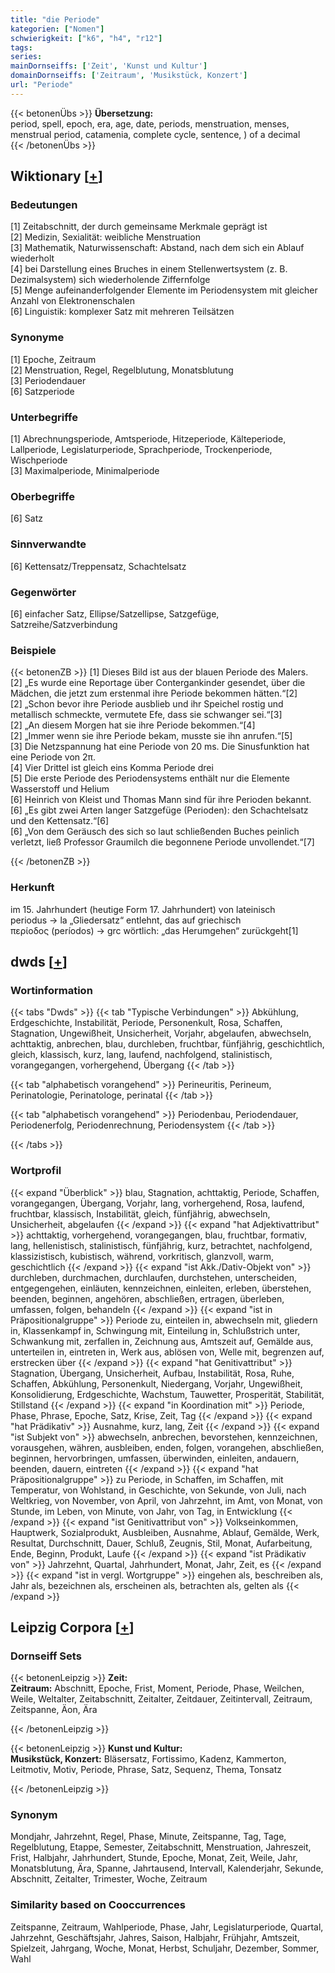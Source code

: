 ```yaml
---
title: "die Periode"
kategorien: ["Nomen"]
schwierigkeit: ["k6", "h4", "r12"]
tags:
series:
mainDornseiffs: ['Zeit', 'Kunst und Kultur']
domainDornseiffs: ['Zeitraum', 'Musikstück, Konzert']
url: "Periode"
---
```


{{< betonenÜbs >}}
**Übersetzung:**  
period, spell, epoch, era, age, date, periods, menstruation, menses, menstrual period, catamenia, complete cycle, sentence, ) of a decimal  
{{< /betonenÜbs >}}

## Wiktionary [[+](https://de.wiktionary.org/wiki/Periode)]

### Bedeutungen
[1] Zeitabschnitt, der durch gemeinsame Merkmale geprägt ist  
[2] Medizin, Sexialität: weibliche Menstruation  
[3] Mathematik, Naturwissenschaft: Abstand, nach dem sich ein Ablauf wiederholt  
[4] bei Darstellung eines Bruches in einem Stellenwertsystem (z. B. Dezimalsystem) sich wiederholende Ziffernfolge  
[5] Menge aufeinanderfolgender Elemente im Periodensystem mit gleicher Anzahl von Elektronenschalen  
[6] Linguistik: komplexer Satz mit mehreren Teilsätzen  

### Synonyme
[1] Epoche, Zeitraum  
[2] Menstruation, Regel, Regelblutung, Monatsblutung  
[3] Periodendauer  
[6] Satzperiode  

### Unterbegriffe
[1] Abrechnungsperiode, Amtsperiode, Hitzeperiode, Kälteperiode, Lallperiode, Legislaturperiode, Sprachperiode, Trockenperiode, Wischperiode  
[3] Maximalperiode, Minimalperiode  

### Oberbegriffe
[6] Satz  

### Sinnverwandte
[6] Kettensatz/Treppensatz, Schachtelsatz  

### Gegenwörter
[6] einfacher Satz, Ellipse/Satzellipse, Satzgefüge, Satzreihe/Satzverbindung  

### Beispiele
{{< betonenZB >}}
[1] Dieses Bild ist aus der blauen Periode des Malers.  
[2] „Es wurde eine Reportage über Contergankinder gesendet, über die Mädchen, die jetzt zum erstenmal ihre Periode bekommen hätten.“[2]  
[2] „Schon bevor ihre Periode ausblieb und ihr Speichel rostig und metallisch schmeckte, vermutete Efe, dass sie schwanger sei.“[3]  
[2] „An diesem Morgen hat sie ihre Periode bekommen.“[4]  
[2] „Immer wenn sie ihre Periode bekam, musste sie ihn anrufen.“[5]  
[3] Die Netzspannung hat eine Periode von 20 ms. Die Sinusfunktion hat eine Periode von 2π.  
[4] Vier Drittel ist gleich eins Komma Periode drei   
[5] Die erste Periode des Periodensystems enthält nur die Elemente Wasserstoff und Helium  
[6] Heinrich von Kleist und Thomas Mann sind für ihre Perioden bekannt.  
[6] „Es gibt zwei Arten langer Satzgefüge (Perioden): den Schachtelsatz und den Kettensatz.“[6]  
[6] „Von dem Geräusch des sich so laut schließenden Buches peinlich verletzt, ließ Professor Graumilch die begonnene Periode unvollendet.“[7]  

{{< /betonenZB >}}
### Herkunft
im 15. Jahrhundert (heutige Form 17. Jahrhundert) von lateinisch periodus → la „Gliedersatz“ entlehnt, das auf griechisch  περίοδος (períodos) → grc wörtlich: „das Herumgehen“ zurückgeht[1]  



## dwds [[+](https://www.dwds.de/wb/Periode)]

### Wortinformation
{{< tabs "Dwds" >}}
{{< tab "Typische Verbindungen" >}}
Abkühlung, Erdgeschichte, Instabilität, Periode, Personenkult, Rosa, Schaffen, Stagnation, Ungewißheit, Unsicherheit, Vorjahr, abgelaufen, abwechseln, achttaktig, anbrechen, blau, durchleben, fruchtbar, fünfjährig, geschichtlich, gleich, klassisch, kurz, lang, laufend, nachfolgend, stalinistisch, vorangegangen, vorhergehend, Übergang
{{< /tab >}}

{{< tab "alphabetisch vorangehend" >}}
Perineuritis, Perineum, Perinatologie, Perinatologe, perinatal
{{< /tab >}}

{{< tab "alphabetisch vorangehend" >}}
Periodenbau, Periodendauer, Periodenerfolg, Periodenrechnung, Periodensystem
{{< /tab >}}

{{< /tabs >}}

### Wortprofil
{{< expand "Überblick" >}} blau, Stagnation, achttaktig, Periode, Schaffen, vorangegangen, Übergang, Vorjahr, lang, vorhergehend, Rosa, laufend, fruchtbar, klassisch, Instabilität, gleich, fünfjährig, abwechseln, Unsicherheit, abgelaufen {{< /expand >}}
{{< expand "hat Adjektivattribut" >}} achttaktig, vorhergehend, vorangegangen, blau, fruchtbar, formativ, lang, hellenistisch, stalinistisch, fünfjährig, kurz, betrachtet, nachfolgend, klassizistisch, kubistisch, während, vorkritisch, glanzvoll, warm, geschichtlich {{< /expand >}}
{{< expand "ist Akk./Dativ-Objekt von" >}} durchleben, durchmachen, durchlaufen, durchstehen, unterscheiden, entgegengehen, einläuten, kennzeichnen, einleiten, erleben, überstehen, beenden, beginnen, angehören, abschließen, ertragen, überleben, umfassen, folgen, behandeln {{< /expand >}}
{{< expand "ist in Präpositionalgruppe" >}} Periode zu, einteilen in, abwechseln mit, gliedern in, Klassenkampf in, Schwingung mit, Einteilung in, Schlußstrich unter, Schwankung mit, zerfallen in, Zeichnung aus, Amtszeit auf, Gemälde aus, unterteilen in, eintreten in, Werk aus, ablösen von, Welle mit, begrenzen auf, erstrecken über {{< /expand >}}
{{< expand "hat Genitivattribut" >}} Stagnation, Übergang, Unsicherheit, Aufbau, Instabilität, Rosa, Ruhe, Schaffen, Abkühlung, Personenkult, Niedergang, Vorjahr, Ungewißheit, Konsolidierung, Erdgeschichte, Wachstum, Tauwetter, Prosperität, Stabilität, Stillstand {{< /expand >}}
{{< expand "in Koordination mit" >}} Periode, Phase, Phrase, Epoche, Satz, Krise, Zeit, Tag {{< /expand >}}
{{< expand "hat Prädikativ" >}} Ausnahme, kurz, lang, Zeit {{< /expand >}}
{{< expand "ist Subjekt von" >}} abwechseln, anbrechen, bevorstehen, kennzeichnen, vorausgehen, währen, ausbleiben, enden, folgen, vorangehen, abschließen, beginnen, hervorbringen, umfassen, überwinden, einleiten, andauern, beenden, dauern, eintreten {{< /expand >}}
{{< expand "hat Präpositionalgruppe" >}} zu Periode, in Schaffen, im Schaffen, mit Temperatur, von Wohlstand, in Geschichte, von Sekunde, von Juli, nach Weltkrieg, von November, von April, von Jahrzehnt, im Amt, von Monat, von Stunde, im Leben, von Minute, von Jahr, von Tag, in Entwicklung {{< /expand >}}
{{< expand "ist Genitivattribut von" >}} Volkseinkommen, Hauptwerk, Sozialprodukt, Ausbleiben, Ausnahme, Ablauf, Gemälde, Werk, Resultat, Durchschnitt, Dauer, Schluß, Zeugnis, Stil, Monat, Aufarbeitung, Ende, Beginn, Produkt, Laufe {{< /expand >}}
{{< expand "ist Prädikativ von" >}} Jahrzehnt, Quartal, Jahrhundert, Monat, Jahr, Zeit, es {{< /expand >}}
{{< expand "ist in vergl. Wortgruppe" >}} eingehen als, beschreiben als, Jahr als, bezeichnen als, erscheinen als, betrachten als, gelten als {{< /expand >}}

## Leipzig Corpora [[+](https://corpora.uni-leipzig.de/en/res?word=Periode&corpusId=deu_newscrawl-public_2018)]

### Dornseiff Sets
{{< betonenLeipzig >}}
**Zeit:**  
**Zeitraum:** Abschnitt, Epoche, Frist, Moment, Periode, Phase, Weilchen, Weile, Weltalter, Zeitabschnitt, Zeitalter, Zeitdauer, Zeitintervall, Zeitraum, Zeitspanne, Äon, Ära  

{{< /betonenLeipzig >}}


{{< betonenLeipzig >}}
**Kunst und Kultur:**  
**Musikstück, Konzert:** Bläsersatz, Fortissimo, Kadenz, Kammerton, Leitmotiv, Motiv, Periode, Phrase, Satz, Sequenz, Thema, Tonsatz  

{{< /betonenLeipzig >}}

### Synonym
Mondjahr, Jahrzehnt, Regel, Phase, Minute, Zeitspanne, Tag, Tage, Regelblutung, Etappe, Semester, Zeitabschnitt, Menstruation, Jahreszeit, Frist, Halbjahr, Jahrhundert, Stunde, Epoche, Monat, Zeit, Weile, Jahr, Monatsblutung, Ära, Spanne, Jahrtausend, Intervall, Kalenderjahr, Sekunde, Abschnitt, Zeitalter, Trimester, Woche, Zeitraum


### Similarity based on Cooccurrences
Zeitspanne, Zeitraum, Wahlperiode, Phase, Jahr, Legislaturperiode, Quartal, Jahrzehnt, Geschäftsjahr, Jahres, Saison, Halbjahr, Frühjahr, Amtszeit, Spielzeit, Jahrgang, Woche, Monat, Herbst, Schuljahr, Dezember, Sommer, Wahl

